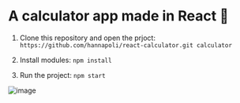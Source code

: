 # A calculator app made in React 🧮


1. Clone this repository and open the prjoct:
`https://github.com/hannapoli/react-calculator.git calculator`

2. Install modules:
`npm install`

3. Run the project:
`npm start`

![image](https://github.com/user-attachments/assets/a79945d3-4ab4-4d56-983c-e1545d8eda17)

